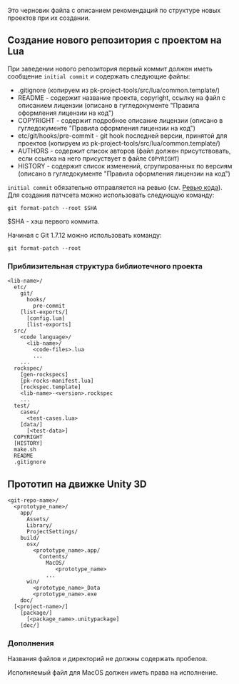 Это черновик файла с описанием рекомендаций по структуре новых проектов при их
создании.

## Создание нового репозитория с проектом на Lua

При заведении нового репозитория первый коммит должен иметь сообщение
`initial commit` и содержать следующие файлы:
   - .gitignore (копируем из pk-project-tools/src/lua/common.template/)
   - README - содержит название проекта, copyright, ссылку на файл с описанием
     лицензии (описано в гугледокументе "Правила оформления лицензии на код")
   - COPYRIGHT - содержит подробное описание лицензии
     (описано в гугледокументе "Правила оформления лицензии на код")
   - etc/git/hooks/pre-commit - git hook последней версии, принятой для проектов
     (копируем из pk-project-tools/src/lua/common.template/)
   - AUTHORS - содержит список авторов (файл должен присутствовать, если ссылка
     на него присуствует в файле `COPYRIGHT`)
   - HISTORY - содержит список изменений, сгрупированных по версиям (описано в
     гугледокументе "Правила оформления лицензии на код")

`initial commit` обязательно отправляется на ревью (см. [Ревью кода](development-guidelines.md#%D0%A0%D0%B5%D0%B2%D1%8C%D1%8E-%D0%BA%D0%BE%D0%B4%D0%B0)).
Для создания патчсета можно использовать следующую команду:

    git format-patch --root $SHA

$SHA - хэш первого коммита.

Начиная с Git 1.7.12 можно использовать команду:

    git format-patch --root

### Приблизительная структура библиотечного проекта

    <lib-name>/
      etc/
        git/
          hooks/
            pre-commit
        [list-exports/]
          [config.lua]
          [list-exports]
      src/
        <code language>/
          <lib-name>/
            <code-files>.lua
            ...
        ...
      rockspec/
        [gen-rockspecs]
        [pk-rocks-manifest.lua]
        [rockspec.template]
        <lib-name>-<version>.rockspec
        ...
      test/
        cases/
          <test-cases.lua>
        [data/]
          [<test-data>]
      COPYRIGHT
      [HISTORY]
      make.sh
      README
      .gitignore

## Прототип на движке Unity 3D

    <git-repo-name>/
      <prototype_name>/
        app/
          Assets/
          Library/
          ProjectSettings/
        build/
          osx/
            <prototype_name>.app/
              Contents/
                MacOS/
                   <prototype_name>
                ...
          win/
            <prototype_name>_Data
            <prototype_name>.exe
        doc/
      [<project-name>/]
        [package/]
          [<package_name>.unitypackage]
        [doc/]

### Дополнения

Названия файлов и директорий не должны содержать пробелов.

Исполняемый файл для MacOS должен иметь права на исполнение.
